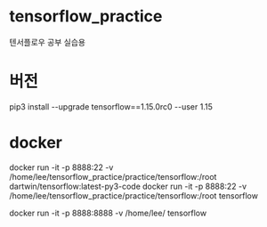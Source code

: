 # tensorflow_practice
텐서플로우 공부 실습용

# 버전
pip3 install --upgrade tensorflow==1.15.0rc0 --user
1.15

# docker
docker run -it -p 8888:22 -v /home/lee/tensorflow_practice/practice/tensorflow:/root dartwin/tensorflow:latest-py3-code
docker run -it -p 8888:22 -v /home/lee/tensorflow_practice/practice/tensorflow:/root tensorflow


docker run -it -p 8888:8888 -v /home/lee/ tensorflow

